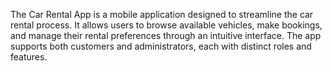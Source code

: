 The Car Rental App is a mobile application designed to streamline the car rental process. 
It allows users to browse available vehicles, make bookings, and manage their rental preferences through an intuitive interface. 
The app supports both customers and administrators, each with distinct roles and features.
